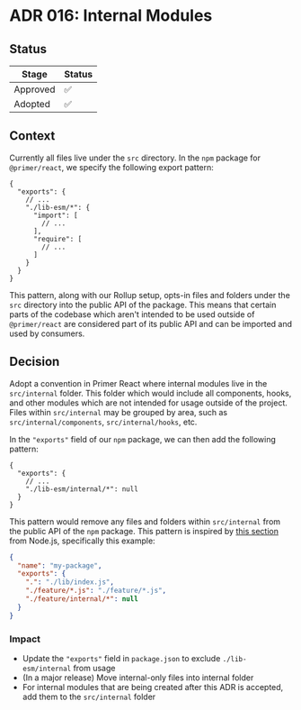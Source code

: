 # ADR 016: Internal Modules

## Status

| Stage    | Status |
| -------- | ------ |
| Approved | ✅     |
| Adopted  | ✅     |

## Context

Currently all files live under the `src` directory. In the `npm` package for `@primer/react`, we specify the following export pattern:

```json5
{
  "exports": {
    // ...
    "./lib-esm/*": {
      "import": [
        // ...
      ],
      "require": [
        // ...
      ]
    }
  }
}
```

This pattern, along with our Rollup setup, opts-in files and folders under the `src` directory into the public API of the package. This means that certain parts of the codebase which aren't intended to be used outside of `@primer/react` are considered part of its public API and can be imported and used by consumers.

## Decision

Adopt a convention in Primer React where internal modules live in the `src/internal` folder. This folder which would include all components, hooks, and other modules which are not intended for usage outside of the project. Files within `src/internal` may be grouped by area, such as `src/internal/components`, `src/internal/hooks`, etc.

In the `"exports"` field of our `npm` package, we can then add the following pattern:

```json5
{
  "exports": {
    // ...
    "./lib-esm/internal/*": null
  }
}
```

This pattern would remove any files and folders within `src/internal` from the public API of the `npm` package. This pattern is inspired by [this section](https://nodejs.org/api/packages.html#package-entry-points) from Node.js, specifically this example:

```json
{
  "name": "my-package",
  "exports": {
    ".": "./lib/index.js",
    "./feature/*.js": "./feature/*.js",
    "./feature/internal/*": null
  }
}
```


### Impact

- Update the `"exports"` field in `package.json` to exclude `./lib-esm/internal` from usage
- (In a major release) Move internal-only files into internal folder
- For internal modules that are being created after this ADR is accepted, add them to the `src/internal` folder

